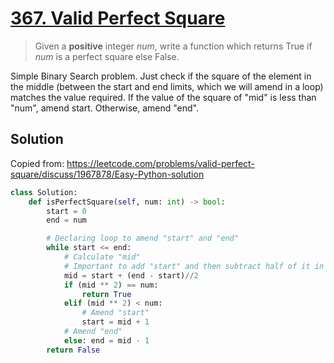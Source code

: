 # [367. Valid Perfect Square](https://leetcode.com/problems/valid-perfect-square/)

> Given a **positive** integer *num*, write a function which returns True if *num* is a perfect square else False.

Simple Binary Search problem. Just check if the square of the element in the middle (between the start and end limits, which we will amend in a loop) matches the value required. If the value of the square of "mid" is less than "num", amend start. Otherwise, amend "end".

## Solution

Copied from: https://leetcode.com/problems/valid-perfect-square/discuss/1967878/Easy-Python-solution

```python
class Solution:
    def isPerfectSquare(self, num: int) -> bool:
        start = 0
        end = num

        # Declaring loop to amend "start" and "end"
        while start <= end:
            # Calculate "mid"
            # Important to add "start" and then subtract half of it in case of odd numbers
            mid = start + (end - start)//2
            if (mid ** 2) == num:
                return True
            elif (mid ** 2) < num:
                # Amend "start"
                start = mid + 1
            # Amend "end"
            else: end = mid - 1
        return False
```
